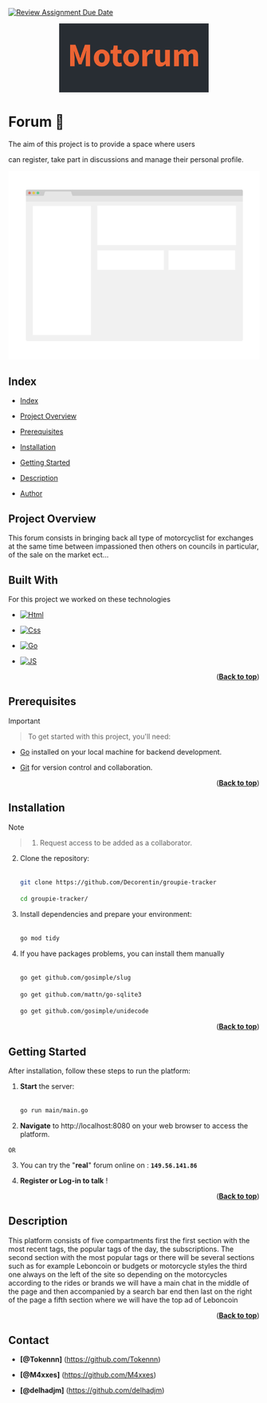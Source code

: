 [![Review Assignment Due Date](https://classroom.github.com/assets/deadline-readme-button-24ddc0f5d75046c5622901739e7c5dd533143b0c8e959d652212380cedb1ea36.svg)](https://classroom.github.com/a/J7fVND2K)

<p align="center">

  <img src="images/img.png" alt="Your image alt text" width="300">

</p>

<a name="readme-top"></a>

# Forum 👋

The aim of this project is to provide a space where users

can register, take part in discussions and manage their personal profile.

[![Product Name Screen Shot][product-screenshot]](https://example.com)

## Index

- [Index](#index)

- [Project Overview](#project-overview)

- [Prerequisites](#prerequisites)

- [Installation](#installation)

- [Getting Started](#getting-started)

- [Description](#games-description)

- [Author](#author)

## Project Overview

This forum consists in bringing back all type of motorcyclist for exchanges at the same time between impassioned then others on councils in particular, of the sale on the market ect...

## Built With

For this project we worked on these technologies

- [![Html][Html]][Html-url]

- [![Css][Css]][Css-url]

- [![Go][Go]][Go-url]

- [![JS][JS]][JS-url]

<p align="right">(<a href="#readme-top"><strong>Back to top</strong></a>)</p>

## Prerequisites

> [!IMPORTANT]

> To get started with this project, you'll need:

- [Go](https://go.dev/doc/install) installed on your local machine for backend development.

- [Git](https://git-scm.com/downloads) for version control and collaboration.

<p align="right">(<a href="#readme-top"><strong>Back to top</strong></a>)</p>

## Installation

> [!NOTE]

> 1.  Request access to be added as a collaborator.

2. Clone the repository:

   ```bash

   git clone https://github.com/Decorentin/groupie-tracker

   cd groupie-tracker/

   ```

3. Install dependencies and prepare your environment:

   ```bash

   go mod tidy

   ```

4. If you have packages problems, you can install them manually

   ```bash

   go get github.com/gosimple/slug

   go get github.com/mattn/go-sqlite3

   go get github.com/gosimple/unidecode
   ```

<p align="right">(<a href="#readme-top"><strong>Back to top</strong></a>)</p>

## Getting Started

After installation, follow these steps to run the platform:

1. **Start** the server:

   ```bash

   go run main/main.go

   ```

2. **Navigate** to http://localhost:8080 on your web browser to access the platform.

`OR`

3. You can try the "**real**" forum online on : **`149.56.141.86`**

4. **Register or Log-in to talk** !

<p align="right">(<a href="#readme-top"><strong>Back to top</strong></a>)</p>

## Description

This platform consists of five compartments first the first section with the most recent tags, the popular tags of the day, the subscriptions. The second section with the most popular tags or there will be several sections such as for example Leboncoin or budgets or motorcycle styles the third one always on the left of the site so depending on the motorcycles according to the rides or brands we will have a main chat in the middle of the page and then accompanied by a search bar end then last on the right of the page a fifth section where we will have the top ad of Leboncoin

<p align="right">(<a href="#readme-top"><strong>Back to top</strong></a>)</p>

## Contact

- **[@Tokennn]** (https://github.com/Tokennn)

- **[@M4xxes]** (https://github.com/M4xxes)

- **[@delhadjm]** (https://github.com/delhadjm)

<!-- (Markdown img link) : -->

[Html]: https://img.shields.io/badge/HTML5-grey?style=for-the-badge&logo=html5
[Html-url]: https://www.w3schools.com/html/
[Css]: https://img.shields.io/badge/CSS-grey?style=for-the-badge&logo=css3&logoColor=blue
[Css-url]: https://www.w3schools.com/css/
[Go]: https://img.shields.io/badge/Go-grey?style=for-the-badge&logo=go
[Go-url]: https://go.dev/
[JS]: https://img.shields.io/badge/JavaScript-grey?style=for-the-badge&logo=javascript
[JS-url]: https://www.javascript.com/
[product-screenshot]: images/screenshot.png
